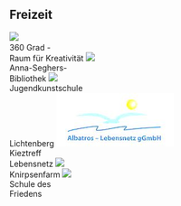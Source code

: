## Freizeit

  <label class="youthclub" onclick="javascript:window.open('360Grad.html', '_self')">
    <img src="/Freizeit/Images/360Grad/logo.jpg"><br><span class="notranslate">360 Grad -<br>Raum für Kreativität</span>
  </label>
  <label class="youthclub" onclick="javascript:window.open('Bibliothek.html', '_self')">
    <img src="Images/Bibliothek/logo.jpg"><br><span class="notranslate">Anna-Seghers-<br>Bibliothek</span>
  </label>
  <label class="youthclub" onclick="javascript:window.open('JUKS.html', '_self')">
    <img src="/Freizeit/Images/JUKS/1.png"><br><span class="notranslate">Jugendkunstschule<br>Lichtenberg</span>
  </label>
  <label class="youthclub" onclick="javascript:window.open('/Begegnungen/Kieztreff.html', '_self')">
    <img src="/Begegnungen/Images/Kieztreff/logo.jpg"><br><span class="notranslate">Kieztreff<br>Lebensnetz</span>
  </label>
  <label class="youthclub" onclick="javascript:window.open('Knirpsenfarm.html', '_self')">
    <img src="/Freizeit/Images/Knirpsenfarm/logo.jpg"><br><span class="notranslate">Knirpsenfarm</span>
  </label>
  <label class="youthclub" onclick="javascript:window.open('/Begegnungen/SchuleFrieden.html', '_self')">
    <img src="/Begegnungen/Images/SchuleFrieden/logo.png"><br><span class="notranslate">Schule des<br>Friedens</span>
  </label>
  
 
 
  
 
